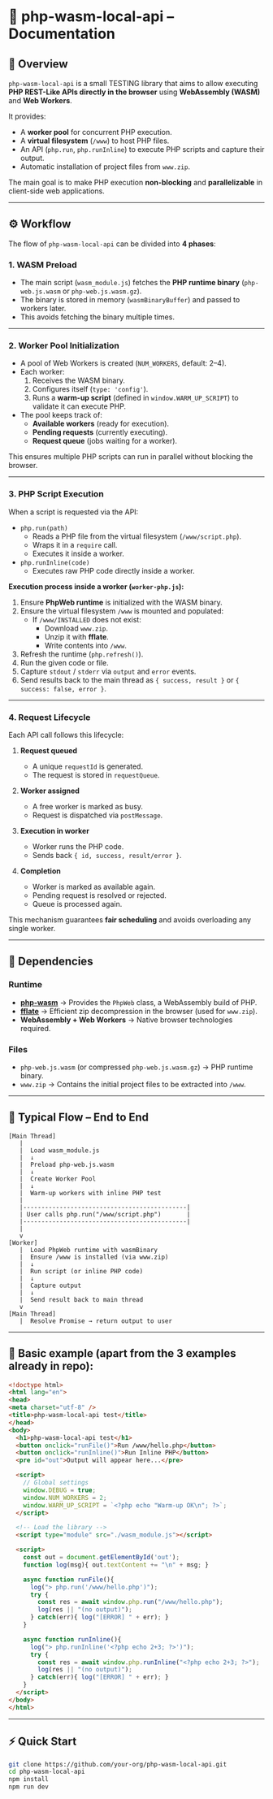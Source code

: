 # 📄 php-wasm-local-api – Documentation

## 🔎 Overview
`php-wasm-local-api` is a small TESTING library that aims to allow executing **PHP REST-Like APIs directly in the browser** using **WebAssembly (WASM)** and **Web Workers**.

It provides:
- A **worker pool** for concurrent PHP execution.
- A **virtual filesystem** (`/www`) to host PHP files.
- An API (`php.run`, `php.runInline`) to execute PHP scripts and capture their output.
- Automatic installation of project files from `www.zip`.

The main goal is to make PHP execution **non-blocking** and **parallelizable** in client-side web applications.

---

## ⚙️ Workflow

The flow of `php-wasm-local-api` can be divided into **4 phases**:

### 1. WASM Preload
- The main script (`wasm_module.js`) fetches the **PHP runtime binary** (`php-web.js.wasm` or `php-web.js.wasm.gz`).
- The binary is stored in memory (`wasmBinaryBuffer`) and passed to workers later.
- This avoids fetching the binary multiple times.

---

### 2. Worker Pool Initialization
- A pool of Web Workers is created (`NUM_WORKERS`, default: 2–4).
- Each worker:
  1. Receives the WASM binary.
  2. Configures itself (`type: 'config'`).
  3. Runs a **warm-up script** (defined in `window.WARM_UP_SCRIPT`) to validate it can execute PHP.
- The pool keeps track of:
  - **Available workers** (ready for execution).
  - **Pending requests** (currently executing).
  - **Request queue** (jobs waiting for a worker).

This ensures multiple PHP scripts can run in parallel without blocking the browser.

---

### 3. PHP Script Execution
When a script is requested via the API:
- `php.run(path)`
  - Reads a PHP file from the virtual filesystem (`/www/script.php`).
  - Wraps it in a `require` call.
  - Executes it inside a worker.
- `php.runInline(code)`
  - Executes raw PHP code directly inside a worker.

**Execution process inside a worker (`worker-php.js`):**
1. Ensure **PhpWeb runtime** is initialized with the WASM binary.
2. Ensure the virtual filesystem `/www` is mounted and populated:
   - If `/www/INSTALLED` does not exist:
     - Download `www.zip`.
     - Unzip it with **fflate**.
     - Write contents into `/www`.
3. Refresh the runtime (`php.refresh()`).
4. Run the given code or file.
5. Capture `stdout` / `stderr` via `output` and `error` events.
6. Send results back to the main thread as `{ success, result }` or `{ success: false, error }`.

---

### 4. Request Lifecycle
Each API call follows this lifecycle:

1. **Request queued**
   - A unique `requestId` is generated.
   - The request is stored in `requestQueue`.

2. **Worker assigned**
   - A free worker is marked as busy.
   - Request is dispatched via `postMessage`.

3. **Execution in worker**
   - Worker runs the PHP code.
   - Sends back `{ id, success, result/error }`.

4. **Completion**
   - Worker is marked as available again.
   - Pending request is resolved or rejected.
   - Queue is processed again.

This mechanism guarantees **fair scheduling** and avoids overloading any single worker.

---

## 📂 Dependencies

### Runtime
- **[php-wasm](https://github.com/oraoto/php-wasm)** → Provides the `PhpWeb` class, a WebAssembly build of PHP.
- **[fflate](https://github.com/101arrowz/fflate)** → Efficient zip decompression in the browser (used for `www.zip`).
- **WebAssembly + Web Workers** → Native browser technologies required.

### Files
- `php-web.js.wasm` (or compressed `php-web.js.wasm.gz`) → PHP runtime binary.
- `www.zip` → Contains the initial project files to be extracted into `/www`.

---

## 🚀 Typical Flow – End to End

```text
[Main Thread]
   |
   |  Load wasm_module.js
   |  ↓
   |  Preload php-web.js.wasm
   |  ↓
   |  Create Worker Pool
   |  ↓
   |  Warm-up workers with inline PHP test
   |
   |---------------------------------------------|
   | User calls php.run("/www/script.php")       |
   |---------------------------------------------|
   |
   v
[Worker]
   |  Load PhpWeb runtime with wasmBinary
   |  Ensure /www is installed (via www.zip)
   |  ↓
   |  Run script (or inline PHP code)
   |  ↓
   |  Capture output
   |  ↓
   |  Send result back to main thread
   v
[Main Thread]
   |  Resolve Promise → return output to user
```

---

## 📂 Basic example (apart from the 3 examples already in repo):

````html
<!doctype html>
<html lang="en">
<head>
<meta charset="utf-8" />
<title>php-wasm-local-api test</title>
</head>
<body>
  <h1>php-wasm-local-api test</h1>
  <button onclick="runFile()">Run /www/hello.php</button>
  <button onclick="runInline()">Run Inline PHP</button>
  <pre id="out">Output will appear here...</pre>

  <script>
    // Global settings
    window.DEBUG = true;
    window.NUM_WORKERS = 2;
    window.WARM_UP_SCRIPT = `<?php echo "Warm-up OK\n"; ?>`;
  </script>

  <!-- Load the library -->
  <script type="module" src="./wasm_module.js"></script>

  <script>
    const out = document.getElementById('out');
    function log(msg){ out.textContent += "\n" + msg; }

    async function runFile(){
      log("> php.run('/www/hello.php')");
      try {
        const res = await window.php.run("/www/hello.php");
        log(res || "(no output)");
      } catch(err){ log("[ERROR] " + err); }
    }

    async function runInline(){
      log("> php.runInline('<?php echo 2+3; ?>')");
      try {
        const res = await window.php.runInline("<?php echo 2+3; ?>");
        log(res || "(no output)");
      } catch(err){ log("[ERROR] " + err); }
    }
  </script>
</body>
</html>
````

----

## ⚡ Quick Start
```bash
git clone https://github.com/your-org/php-wasm-local-api.git
cd php-wasm-local-api
npm install
npm run dev
````
 

